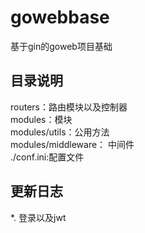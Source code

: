 # gowebbase
基于gin的goweb项目基础


## 目录说明
routers：路由模块以及控制器  
modules：模块  
modules/utils：公用方法  
modules/middleware： 中间件  
./conf.ini:配置文件  


## 更新日志
*. 登录以及jwt
        
